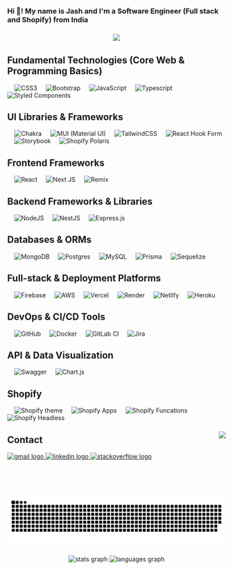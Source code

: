 <h3 align="left">Hi 👋! My name is Jash and I'm a Software Engineer (Full stack and Shopify) from India</h3>

###

<div align="center">
  <img src="https://profile-counter.glitch.me/jashpatel1306/count.svg?"  />
</div>

###

<h2>Fundamental Technologies (Core Web & Programming Basics)</h2>
<div align="left">
<img width="12" />
  <img src="https://img.shields.io/badge/css3-%231572B6.svg?style=for-the-badge&logo=css3&logoColor=white" height="30" alt="CSS3"  />
  <img width="12" />
    <img src="https://img.shields.io/badge/bootstrap-%238511FA.svg?style=for-the-badge&logo=bootstrap&logoColor=white" height="30" alt="Bootstrap"  />
    <img width="12" />
<img src="https://img.shields.io/badge/javascript-%23323330.svg?style=for-the-badge&logo=javascript&logoColor=%23F7DF1E" height="30" alt="JavaScript"  />
<img width="12" />
<img src="https://img.shields.io/badge/typescript-%23007ACC.svg?style=for-the-badge&logo=typescript&logoColor=white" height="30" alt="Typescript"  />
<img width="12" />
  <img src="https://img.shields.io/badge/styled--components-DB7093?style=for-the-badge&logo=styled-components&logoColor=white" height="30" alt="Styled Components"  />
</div>

<h2>UI Libraries & Frameworks</h2>
<div align="left">
<img width="12" />
  <img src="https://img.shields.io/badge/chakra-%234ED1C5.svg?style=for-the-badge&logo=chakraui&logoColor=white" height="30" alt="Chakra"  />
  <img width="12" />
  <img src="https://img.shields.io/badge/MUI-%230081CB.svg?style=for-the-badge&logo=mui&logoColor=white" height="30" alt="MUI (Material UI)"  />
   <img width="12" />
  <img src="https://img.shields.io/badge/tailwindcss-%2338B2AC.svg?style=for-the-badge&logo=tailwind-css&logoColor=white" height="30" alt="TailwindCSS"  />
  <img width="12" />
  <img src="https://img.shields.io/badge/React%20Hook%20Form-%23EC5990.svg?style=for-the-badge&logo=reacthookform&logoColor=white" height="30" alt="React Hook Form"  />
  <img width="12" />
  <img src="https://img.shields.io/badge/-Storybook-FF4785?style=for-the-badge&logo=storybook&logoColor=white" height="30" alt="Storybook"  />  
  <img width="12" />
  <img src="https://img.shields.io/badge/-shopifypolaris-FF4785?style=for-the-badge&logo=shopifypolaris&logoColor=white" height="30" alt="Shopify Polaris"  />
</div>

<h2>Frontend Frameworks</h2>
<div align="left">
<img width="12" />
  <img src="https://img.shields.io/badge/react-%2320232a.svg?style=for-the-badge&logo=react&logoColor=%2361DAFB" height="30" alt="React"  />
  <img width="12" />
  <img src="https://img.shields.io/badge/Next-black?style=for-the-badge&logo=next.js&logoColor=white" height="30" alt="Next JS"  />
  <img width="12" />
  <img src="https://img.shields.io/badge/remix-%23000.svg?style=for-the-badge&logo=remix&logoColor=white" height="30" alt="Remix"  />
</div>

<h2>Backend Frameworks & Libraries</h2>
<div align="left">
<img width="12" />
  <img src="https://img.shields.io/badge/node.js-6DA55F?style=for-the-badge&logo=node.js&logoColor=white" height="30" alt="NodeJS"  />
  <img width="12" />
  <img src="https://img.shields.io/badge/nestjs-%23E0234E.svg?style=for-the-badge&logo=nestjs&logoColor=white" height="30" alt="NestJS"  />
  <img width="12" />
  <img src="https://img.shields.io/badge/express.js-%23404d59.svg?style=for-the-badge&logo=express&logoColor=%2361DAFB" height="30" alt="Express.js"  />
  
</div>

<h2>Databases & ORMs</h2>
<div align="left">
<img width="12" />
  <img src="https://img.shields.io/badge/MongoDB-%234ea94b.svg?style=for-the-badge&logo=mongodb&logoColor=white" height="30" alt="MongoDB"  />
  <img width="12" />
  <img src="https://img.shields.io/badge/postgres-%23316192.svg?style=for-the-badge&logo=postgresql&logoColor=white" height="30" alt="Postgres"  />
  <img width="12" />
  <img src="https://img.shields.io/badge/mysql-4479A1.svg?style=for-the-badge&logo=mysql&logoColor=white" height="30" alt="MySQL"  />
  <img width="12" />
  <img src="https://img.shields.io/badge/Prisma-3982CE?style=for-the-badge&logo=Prisma&logoColor=white" height="30" alt="Prisma"  />
  <img width="12" />
  <img src="https://img.shields.io/badge/Sequelize-52B0E7?style=for-the-badge&logo=Sequelize&logoColor=white" height="30" alt="Sequelize"  />
  
</div>

<h2>Full-stack & Deployment Platforms</h2>
<div align="left">
  <img width="12" />
  <img src="https://img.shields.io/badge/firebase-a08021?style=for-the-badge&logo=firebase&logoColor=ffcd34" height="30" alt="Firebase"  />
  <img width="12" />
  <img src="https://img.shields.io/badge/AWS-%23FF9900.svg?style=for-the-badge&logo=amazon-aws&logoColor=white" height="30" alt="AWS"  />
  <img width="12" />
  <img src="https://img.shields.io/badge/vercel-%23000000.svg?style=for-the-badge&logo=vercel&logoColor=white" height="30" alt="Vercel"  />
  <img width="12" />
  <img src="https://img.shields.io/badge/Render-%46E3B7.svg?style=for-the-badge&logo=render&logoColor=white" height="30" alt="Render"  />
  <img width="12" />
  <img src="https://img.shields.io/badge/netlify-%23000000.svg?style=for-the-badge&logo=netlify&logoColor=#00C7B7" height="30" alt="Netlify"  />
  <img width="12" />
  <img src="https://img.shields.io/badge/heroku-%23430098.svg?style=for-the-badge&logo=heroku&logoColor=white" height="30" alt="Heroku"  />
  
</div>

<h2>DevOps & CI/CD Tools</h2>
<div align="left">
<img width="12" />
  <img src="https://img.shields.io/badge/github-%23121011.svg?style=for-the-badge&logo=github&logoColor=white" height="30" alt="GitHub"  />
  <img width="12" />
  <img src="https://img.shields.io/badge/docker-%230db7ed.svg?style=for-the-badge&logo=docker&logoColor=white" height="30" alt="Docker"  />
  <img width="12" />
  <img src="https://img.shields.io/badge/gitlab%20CI-%23181717.svg?style=for-the-badge&logo=gitlab&logoColor=white" height="30" alt="GitLab CI"  />
  <img width="12" />
  <img src="https://img.shields.io/badge/jira-%230A0FFF.svg?style=for-the-badge&logo=jira&logoColor=white" height="30" alt="Jira"  />
  
</div>

<h2>API & Data Visualization</h2>
<div align="left">
  <img width="12" />
  <img src="https://img.shields.io/badge/-Swagger-%23Clojure?style=for-the-badge&logo=swagger&logoColor=white" height="30" alt="Swagger"  />
  <img width="12" />
  <img src="https://img.shields.io/badge/chart.js-F5788D.svg?style=for-the-badge&logo=chart.js&logoColor=white" height="30" alt="Chart.js"  />
</div>

<h2>Shopify</h2>
<div align="left">
  <img width="12" />
  <img src="https://img.shields.io/badge/-shopifytheme-%23Clojure?style=for-the-badge&logo=shopifytheme&logoColor=white" height="30" alt="Shopify theme"  />
  <img width="12" />
  <img src="https://img.shields.io/badge/shopifyapps-F5788D.svg?style=for-the-badge&logo=shopifyapps&logoColor=white" height="30" alt="Shopify Apps"  />
  <img width="12" />
  <img src="https://img.shields.io/badge/shopifyfuncations-F5788D.svg?style=for-the-badge&logo=shopifyfuncations&logoColor=white" height="30" alt="Shopify Funcations"  />
  <img width="12" />
  <img src="https://img.shields.io/badge/shopifyheadless-F5788D.svg?style=for-the-badge&logo=shopifyheadless&logoColor=white" height="30" alt="Shopify Headless"  />
</div>

###

<img align="right" height="150" src="https://i.imgflip.com/65efzo.gif"  />

###
<h2>Contact</h2>
<div align="left">
  <a href="jashpatel1306@gmail.com" target="_blank">
    <img src="https://img.shields.io/static/v1?message=Gmail&logo=gmail&label=&color=D14836&logoColor=white&labelColor=&style=for-the-badge" height="35" alt="gmail logo"  />
  </a>
  <a href="https://www.linkedin.com/in/jashpatel1306/" target="_blank">
    <img src="https://img.shields.io/static/v1?message=LinkedIn&logo=linkedin&label=&color=0077B5&logoColor=white&labelColor=&style=for-the-badge" height="35" alt="linkedin logo"  />
  </a>
  <a href="https://stackoverflow.com/users/18240918/patel-jash" target="_blank">
    <img src="https://img.shields.io/static/v1?message=Stackoverflow&logo=stackoverflow&label=&color=FE7A16&logoColor=white&labelColor=&style=for-the-badge" height="35" alt="stackoverflow logo"  />
  </a>
</div>

###

<br clear="both">

<img src="https://raw.githubusercontent.com/mackhemss/mackhemss/output/snake.svg" alt="Snake animation" />

###

<div align="center">
  <img src="https://github-readme-stats.vercel.app/api?username=jashpatel1306&hide_title=false&hide_rank=false&show_icons=true&include_all_commits=true&count_private=true&disable_animations=false&theme=dracula&locale=en&hide_border=false&order=1" height="150" alt="stats graph"  />
  <img src="https://github-readme-stats.vercel.app/api/top-langs?username=jashpatel1306&locale=en&hide_title=false&layout=compact&card_width=320&langs_count=5&theme=dracula&hide_border=false&order=2" height="150" alt="languages graph"  />
</div>

###